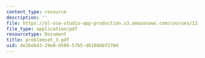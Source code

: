 ```yaml
---
content_type: resource
description: ''
file: https://ol-ocw-studio-app-production.s3.amazonaws.com/courses/12-808-introduction-to-observational-physical-oceanography-fall-2004/de2beb4329e8958657b5d81886bf270d_problemset_3.pdf
file_type: application/pdf
resourcetype: Document
title: problemset_3.pdf
uid: de2beb43-29e8-9586-57b5-d81886bf270d
---
```


